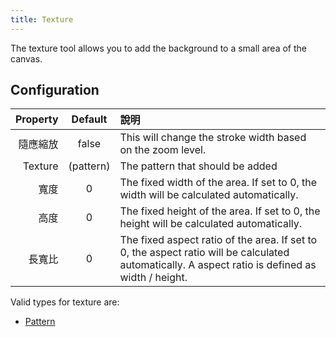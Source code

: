 ```yaml
---
title: Texture
---
```


The texture tool allows you to add the background to a small area of the canvas.

## Configuration

| Property |            Default           | 說明                                                                                                                                                                                               |
| -------: | :--------------------------: | :----------------------------------------------------------------------------------------------------------------------------------------------------------------------------------------------- |
|     隨應縮放 |             false            | This will change the stroke width based on the zoom level.                                                                                                                       |
|  Texture | (pattern) | The pattern that should be added                                                                                                                                                                 |
|       寬度 |               0              | The fixed width of the area. If set to 0, the width will be calculated automatically.                                                                            |
|       高度 |               0              | The fixed height of the area. If set to 0, the height will be calculated automatically.                                                                          |
|      長寬比 |               0              | The fixed aspect ratio of the area. If set to 0, the aspect ratio will be calculated automatically. A aspect ratio is defined as width / height. |

Valid types for texture are:

- [Pattern](../../background#pattern)
